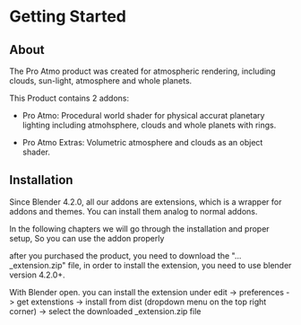 # Getting Started

## About

The Pro Atmo product was created for atmospheric rendering, including clouds, sun-light, atmosphere and whole planets.

This Product contains 2 addons:

- Pro Atmo: Procedural world shader for physical accurat planetary lighting including atmohsphere, clouds and whole planets with rings.

- Pro Atmo Extras: Volumetric atmosphere and clouds as an object shader.

## Installation

Since Blender 4.2.0, all our addons are extensions, which is a wrapper for addons and themes. You can install them analog to normal addons.

In the following chapters we will go through the installation and proper setup, So you can use the addon properly

after you purchased the product, you need to download the "... \_extension.zip" file, in order to install the extension, you need to use blender version 4.2.0+.

With Blender open. you can install the extension under edit -> preferences -> get extenstions -> install from dist (dropdown menu on the top right corner) -> select the downloaded \_extension.zip file
